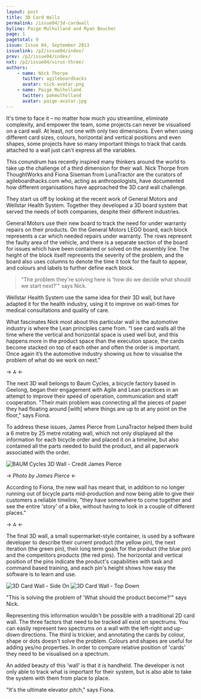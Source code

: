 ```yaml
---
layout: post
title: 3D Card Walls
permalink: /issue04/3d-cardwall
byline: Paige Mulhulland and Ryan Boucher
page: 1
pagetotal: 9
issue: Issue 04, September 2013
issuelink: /p2/issue04/index/
prev: /p2/issue04/index/
nxt: /p2/issue04/virus-three/
authors:
    - name: Nick Thorpe
      twitter: agileboardhacks
      avatar: nick-avatar.png
    - name: Paige Mulholland
      twitter: pakmulholland
      avatar: paige-avatar.jpg
---
```

It's time to face it – no matter how much you streamline, eliminate complexity, and empower the team, some projects can never be visualised on a card wall. At least, not one with only two dimensions. Even when using different card sizes, colours, horizontal and vertical positions and even shapes, some projects have so many important things to track that cards attached to a wall just can't express all the variables.

This conundrum has recently inspired many thinkers around the world to take up the challenge of a third dimension for their wall. Nick Thorpe from ThoughtWorks and Fiona Siseman from LunaTractor are the curators of agileboardhacks.com who, acting as anthropologists, have documented how different organisations have approached the 3D card wall challenge.

They start us off by looking at the recent work of General Motors and Wellstar Health System. Together they developed a 3D board system that served the needs of both companies, despite their different industries. 
 
General Motors use their new board to track the need for under warranty repairs on their products. On the General Motors LEGO board, each block represents a car which needed repairs under warranty. The rows represent the faulty area of the vehicle, and there is a separate section of the board for issues which have been contained or solved on the assembly line. The height of the block itself represents the severity of the problem, and the board also uses columns to denote the time it took for the fault to appear, and colours and labels to further define each block.

> "The problem they're solving here is 'how do we decide what should we start next?'" says Nick.
 
Wellstar Health System use the same idea for their 3D wall, but have adapted it for the health industry, using it to improve on wait-times for medical consultations and quality of care.

What fascinates Nick most about this particular wall is the automotive industry is where the Lean principles came from. “I see card walls all the time where the vertical and horizontal space is used well but, and this happens more in the product space than the execution space, the cards become stacked on top of each other and often the order is important. Once again it’s the automotive industry showing us how to visualise the problem of what do we work on next.”

-> ⁂ <-

The next 3D wall belongs to Baum Cycles, a bicycle factory based in Geelong, began their engagement with Agile and Lean practices in an attempt to improve their speed of operation, communication and staff cooperation. "Their main problem was connecting all the pieces of paper they had floating around [with] where things are up to at any point on the floor," says Fiona.

To address these issues, James Pierce from LunaTractor helped them build a 6 metre by 25 metre rotating wall, which not only displayed all the information for each bicycle order and placed it on a timeline, but also contained all the parts needed to build the product, and all paperwork associated with the order.

![BAUM Cycles 3D Wall - Credit James Pierce](/p2/images/3d-wall/baum-cycles.jpg)

-> *Photo by James Pierce* <-

According to Fiona, the new wall has meant that, in addition to no longer running out of bicycle parts mid-production and now being able to give their customers a reliable timeline, "they have somewhere to come together and see the entire 'story' of a bike, without having to look in a couple of different places."

-> ⁂ <-

The final 3D wall, a small supermarket-style container, is used by a software developer to describe their current product (the yellow pin), the next iteration (the green pin), their long term goals for the product (the blue pin) and the competitors products (the red pins). The horizontal and vertical position of the pins indicate the product's capabilities with task and command based training, and each pin's height shows how easy the software is to learn and use.

![3D Card Wall - Side On](/p2/images/3d-wall/side-on.jpg)
![3D Card Wall - Top Down](/p2/images/3d-wall/top-down.jpg)

"This is solving the problem of 'What should the product become?'" says Nick.

Representing this information wouldn't be possible with a traditional 2D card wall. The three factors that need to be tracked all exist on spectrums. You can easily represent two spectrums on a wall with the left-right and up-down directions. The third is trickier, and annotating the cards by colour, shape or dots doesn't solve the problem. Colours and shapes are useful for adding yes/no properties. In order to compare relative position of 'cards' they need to be visualised on a spectrum.
 
An added beauty of this 'wall' is that it is handheld. The developer is not only able to track what is important for their system, but is also able to take the system with them from place to place.
 
"It's the ultimate elevator pitch," says Fiona.



